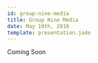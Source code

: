 ```yaml
---
id: group-nine-media
title: Group Nine Media
date: May 10th, 2018
template: presentation.jade
---
```


Coming Soon